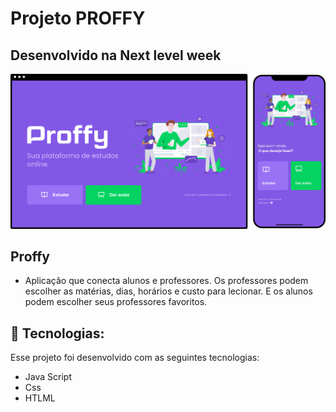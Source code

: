 # Projeto PROFFY
## Desenvolvido na Next level week 


<p align="center">
  <img alt="GitHub language" count src=https://github.com/LucasGabryellll/NLW-2-Proffy/blob/master/proffy.png>


## Proffy
- Aplicação que conecta alunos e professores. Os professores podem escolher as matérias, dias, horários e custo para lecionar. E os alunos podem escolher seus professores favoritos.

 ## 🚀 Tecnologias:
  Esse projeto foi desenvolvido com as seguintes tecnologias:
  - Java Script
  - Css
  - HTLML

